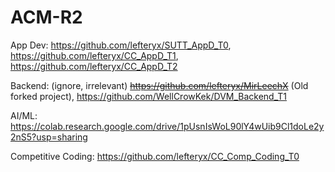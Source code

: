 # ACM-R2

App Dev:
https://github.com/lefteryx/SUTT_AppD_T0, 
https://github.com/lefteryx/CC_AppD_T1, 
https://github.com/lefteryx/CC_AppD_T2

Backend: (ignore, irrelevant)
~~https://github.com/lefteryx/MirLeechX~~
(Old forked project), 
https://github.com/WellCrowKek/DVM_Backend_T1

AI/ML:
https://colab.research.google.com/drive/1pUsnIsWoL90lY4wUib9Cl1doLe2y2nS5?usp=sharing

Competitive Coding:
https://github.com/lefteryx/CC_Comp_Coding_T0
